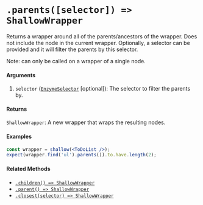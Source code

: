 # `.parents([selector]) => ShallowWrapper`

Returns a wrapper around all of the parents/ancestors of the wrapper. Does not include the node
in the current wrapper. Optionally, a selector can be provided and it will filter the parents by
this selector.

Note: can only be called on a wrapper of a single node.


#### Arguments

1. `selector` ([`EnzymeSelector`](../selector.md) [optional]): The selector to filter the parents by.


#### Returns

`ShallowWrapper`: A new wrapper that wraps the resulting nodes.



#### Examples

```jsx
const wrapper = shallow(<ToDoList />);
expect(wrapper.find('ul').parents()).to.have.length(2);
```

#### Related Methods

- [`.children() => ShallowWrapper`](children.md)
- [`.parent() => ShallowWrapper`](parent.md)
- [`.closest(selector) => ShallowWrapper`](closest.md)
